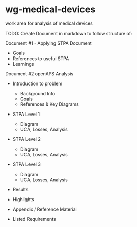 # wg-medical-devices
work area for analysis of medical devices

TODO:  Create Document in markdown to follow structure of:

Document #1 - Applying STPA Document
* Goals
* References to useful STPA
* Learnings 

Document #2 openAPS Analysis
* Introduction to problem
  * Background Info
  * Goals 
  * References & Key Diagrams

* STPA Level 1
  * Diagram
  * UCA,  Losses, Analysis

* STPA Level 2
  * Diagram
  * UCA, Losses, Analysis

* STPA Level 3
  * Diagram
  * UCA, Losses, Analysis

* Results

* Highlights 

* Appendix / Reference Material

* Listed Requirements
